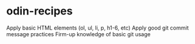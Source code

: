 # odin-recipes

Apply basic HTML elements (ol, ul, li, p, h1-6, etc)
Apply good git commit message practices
Firm-up knowledge of basic git usage